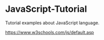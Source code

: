 # JavaScript-Tutorial
Tutorial examples about JavaScript language.

https://www.w3schools.com/js/default.asp
